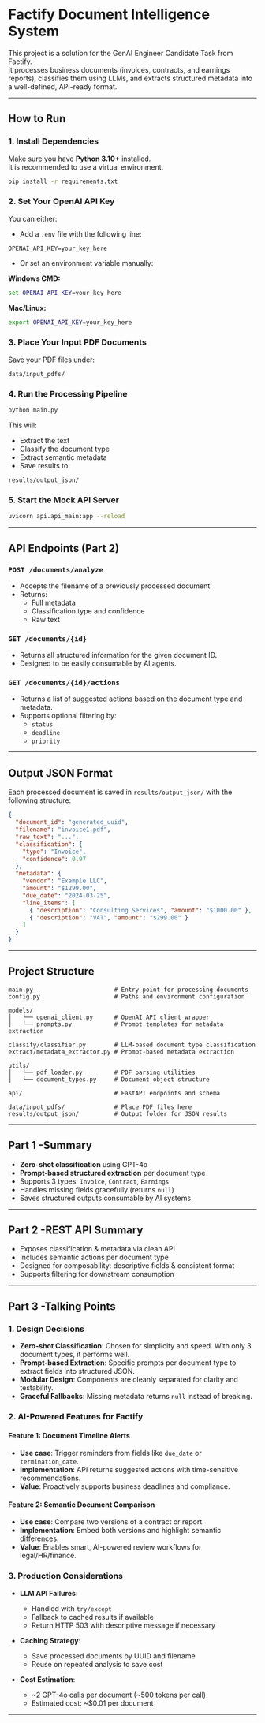
# Factify Document Intelligence System

This project is a solution for the GenAI Engineer Candidate Task from Factify.  
It processes business documents (invoices, contracts, and earnings reports), classifies them using LLMs, and extracts structured metadata into a well-defined, API-ready format.

---

## How to Run

### 1. Install Dependencies

Make sure you have **Python 3.10+** installed.  
It is recommended to use a virtual environment.

```bash
pip install -r requirements.txt
```

### 2. Set Your OpenAI API Key

You can either:

- Add a `.env` file with the following line:

```
OPENAI_API_KEY=your_key_here
```

- Or set an environment variable manually:

**Windows CMD:**
```cmd
set OPENAI_API_KEY=your_key_here
```

**Mac/Linux:**
```bash
export OPENAI_API_KEY=your_key_here
```

### 3. Place Your Input PDF Documents

Save your PDF files under:

```
data/input_pdfs/
```

### 4. Run the Processing Pipeline

```bash
python main.py
```

This will:

- Extract the text
- Classify the document type
- Extract semantic metadata
- Save results to:

```
results/output_json/
```

### 5. Start the Mock API Server

```bash
uvicorn api.api_main:app --reload
```

---

## API Endpoints (Part 2)

### `POST /documents/analyze`

- Accepts the filename of a previously processed document.
- Returns:
  - Full metadata
  - Classification type and confidence
  - Raw text

### `GET /documents/{id}`

- Returns all structured information for the given document ID.
- Designed to be easily consumable by AI agents.

### `GET /documents/{id}/actions`

- Returns a list of suggested actions based on the document type and metadata.
- Supports optional filtering by:
  - `status`
  - `deadline`
  - `priority`

---

## Output JSON Format

Each processed document is saved in `results/output_json/` with the following structure:

```json
{
  "document_id": "generated_uuid",
  "filename": "invoice1.pdf",
  "raw_text": "...",
  "classification": {
    "type": "Invoice",
    "confidence": 0.97
  },
  "metadata": {
    "vendor": "Example LLC",
    "amount": "$1299.00",
    "due_date": "2024-03-25",
    "line_items": [
      { "description": "Consulting Services", "amount": "$1000.00" },
      { "description": "VAT", "amount": "$299.00" }
    ]
  }
}
```

---

## Project Structure

```
main.py                       # Entry point for processing documents
config.py                     # Paths and environment configuration

models/
│   └── openai_client.py      # OpenAI API client wrapper
│   └── prompts.py            # Prompt templates for metadata extraction

classify/classifier.py        # LLM-based document type classification
extract/metadata_extractor.py # Prompt-based metadata extraction

utils/
│   └── pdf_loader.py         # PDF parsing utilities
│   └── document_types.py     # Document object structure

api/                          # FastAPI endpoints and schema

data/input_pdfs/              # Place PDF files here
results/output_json/          # Output folder for JSON results
```

---

## Part 1 -Summary

- **Zero-shot classification** using GPT-4o  
- **Prompt-based structured extraction** per document type  
- Supports 3 types: `Invoice`, `Contract`, `Earnings`  
- Handles missing fields gracefully (returns `null`)  
- Saves structured outputs consumable by AI systems  

---

## Part 2 -REST API Summary

- Exposes classification & metadata via clean API  
- Includes semantic actions per document type  
- Designed for composability: descriptive fields & consistent format  
- Supports filtering for downstream consumption  

---

## Part 3 -Talking Points

### 1. Design Decisions

- **Zero-shot Classification**: Chosen for simplicity and speed. With only 3 document types, it performs well.
- **Prompt-based Extraction**: Specific prompts per document type to extract fields into structured JSON.
- **Modular Design**: Components are cleanly separated for clarity and testability.
- **Graceful Fallbacks**: Missing metadata returns `null` instead of breaking.

### 2. AI-Powered Features for Factify

#### Feature 1: Document Timeline Alerts

- **Use case**: Trigger reminders from fields like `due_date` or `termination_date`.
- **Implementation**: API returns suggested actions with time-sensitive recommendations.
- **Value**: Proactively supports business deadlines and compliance.

#### Feature 2: Semantic Document Comparison

- **Use case**: Compare two versions of a contract or report.
- **Implementation**: Embed both versions and highlight semantic differences.
- **Value**: Enables smart, AI-powered review workflows for legal/HR/finance.

### 3. Production Considerations

- **LLM API Failures**:
  - Handled with `try/except`
  - Fallback to cached results if available
  - Return HTTP 503 with descriptive message if necessary

- **Caching Strategy**:
  - Save processed documents by UUID and filename
  - Reuse on repeated analysis to save cost

- **Cost Estimation**:
  - ~2 GPT-4o calls per document (~500 tokens per call)
  - Estimated cost: ~$0.01 per document

---

